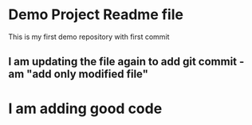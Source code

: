 # Demo Project Readme file
This is my first demo repository with first commit

## I am updating the file again to add git commit -am "add only modified file"

# I am adding good code